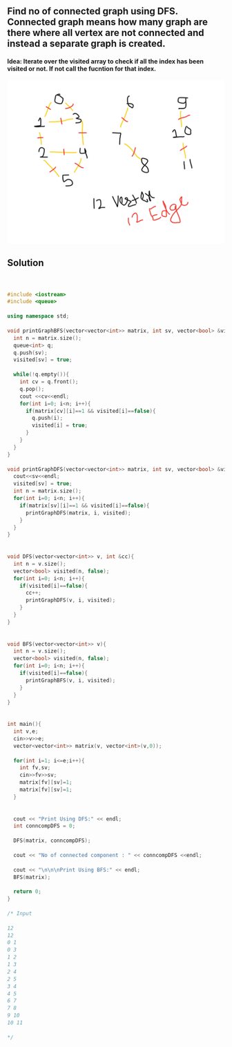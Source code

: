 
## Find no of connected graph using DFS. Connected graph means how many graph are there where all vertex are not connected and instead a separate graph is created.

#### Idea: Iterate over the visited array to check if all the index has been visited or not. If not call the fucntion for that index.

![Disconnected Graph](/src/images/dfs_disconnected_graph.png)

## Solution

```cpp


#include <iostream>
#include <queue>

using namespace std;

void printGraphBFS(vector<vector<int>> matrix, int sv, vector<bool> &visited){
  int n = matrix.size();
  queue<int> q;
  q.push(sv);
  visited[sv] = true;
  
  while(!q.empty()){
    int cv = q.front();
    q.pop();
    cout <<cv<<endl;
    for(int i=0; i<n; i++){
      if(matrix[cv][i]==1 && visited[i]==false){
        q.push(i);
        visited[i] = true;
      }
    }
  }
}

void printGraphDFS(vector<vector<int>> matrix, int sv, vector<bool> &visited){
  cout<<sv<<endl;
  visited[sv] = true;
  int n = matrix.size();
  for(int i=0; i<n; i++){
    if(matrix[sv][i]==1 && visited[i]==false){
      printGraphDFS(matrix, i, visited);
    }
  }
}


void DFS(vector<vector<int>> v, int &cc){
  int n = v.size();
  vector<bool> visited(n, false);
  for(int i=0; i<n; i++){
    if(visited[i]==false){
      cc++;
      printGraphDFS(v, i, visited);
    }
  }
}


void BFS(vector<vector<int>> v){
  int n = v.size();
  vector<bool> visited(n, false);
  for(int i=0; i<n; i++){
    if(visited[i]==false){
      printGraphBFS(v, i, visited);
    }
  }
}


int main(){
  int v,e;
  cin>>v>>e;
  vector<vector<int>> matrix(v, vector<int>(v,0));
  
  for(int i=1; i<=e;i++){
    int fv,sv;
    cin>>fv>>sv;
    matrix[fv][sv]=1;
    matrix[fv][sv]=1;
  }

  
  cout << "Print Using DFS:" << endl;
  int conncompDFS = 0;
  
  DFS(matrix, conncompDFS);

  cout << "No of connected component : " << conncompDFS <<endl;
  
  cout << "\n\n\nPrint Using BFS:" << endl;
  BFS(matrix);
  
  return 0;
}

/* Input

12
12
0 1
0 3
1 2
1 3
2 4
2 5
3 4
4 5
6 7
7 8
9 10
10 11

*/


```
